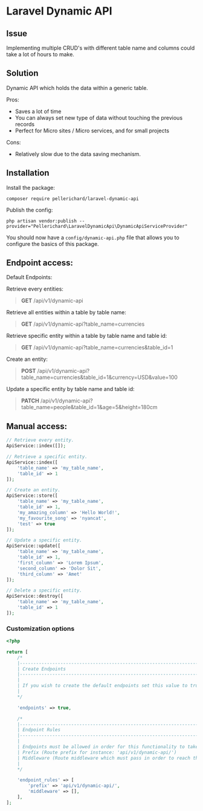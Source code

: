 # **Laravel Dynamic API**


## Issue
Implementing multiple CRUD's with different table name and columns could take a lot of hours to make.

## Solution
Dynamic API which holds the data within a generic table.

Pros:
- Saves a lot of time
- You can always set new type of data without touching the previous records
- Perfect for Micro sites / Micro services, and for small projects

Cons:
- Relatively slow due to the data saving mechanism.

## Installation

Install the package:

`composer require pellerichard/laravel-dynamic-api`

Publish the config:

`php artisan vendor:publish --provider="Pellerichard\LaravelDynamicApi\DynamicApiServiceProvider"`

You should now have a `config/dynamic-api.php` file that allows you to configure the basics of this package.

## Endpoint access:

Default Endpoints:

Retrieve every entities:
> **GET** /api/v1/dynamic-api

Retrieve all entities within a table by table name:
> **GET** /api/v1/dynamic-api?table_name=currencies

Retrieve specific entity within a table by table name and table id:
> **GET** /api/v1/dynamic-api?table_name=currencies&table_id=1

Create an entity:
> **POST** /api/v1/dynamic-api?table_name=currencies&table_id=1&currency=USD&value=100

Update a specific entity by table name and table id:
> **PATCH** /api/v1/dynamic-api?table_name=people&table_id=1&age=5&height=180cm

## Manual access:

```php
// Retrieve every entity.
ApiService::index([]);

// Retrieve a specific entity.
ApiService::index([
    'table_name' => 'my_table_name',
    'table_id' => 1
]);

// Create an entity.
ApiService::store([
    'table_name' => 'my_table_name',
    'table_id' => 1,
    'my_amazing_column' => 'Hello World!',
    'my_favourite_song' => 'nyancat',
    'test' => true
]);

// Update a specific entity.
ApiService::update([
    'table_name' => 'my_table_name',
    'table_id' => 1,
    'first_column' => 'Lorem Ipsum',
    'second_column' => 'Dolor Sit',
    'third_column' => 'Amet'
]);

// Delete a specific entity.
ApiService::destroy([
    'table_name' => 'my_table_name',
    'table_id' => 1
]);
```
### Customization options

```php
<?php

return [
    /*
    |--------------------------------------------------------------------------
    | Create Endpoints
    |--------------------------------------------------------------------------
    |
    | If you wish to create the default endpoints set this value to true.
    |
    */

    'endpoints' => true,

    /*
    |--------------------------------------------------------------------------
    | Endpoint Rules
    |--------------------------------------------------------------------------
    |
    | Endpoints must be allowed in order for this functionality to take event.
    | Prefix (Route prefix for instance: 'api/v1/dynamic-api/')
    | Middleware (Route middleware which must pass in order to reach the endpoints, common example: ['api', 'web'])
    |
    */

    'endpoint_rules' => [
        'prefix' => 'api/v1/dynamic-api/',
        'middleware' => [],
    ],
];
```
